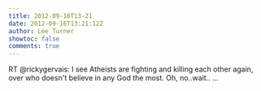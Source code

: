```yaml
---
title: 2012-09-16T13-21
date: 2012-09-16T13:21:12Z
author: Lee Turner
showtoc: false
comments: true
---
```


RT @rickygervais: I see Atheists are fighting and killing each other again, over who doesn't believe in any God the most. Oh, no..wait.. ...

